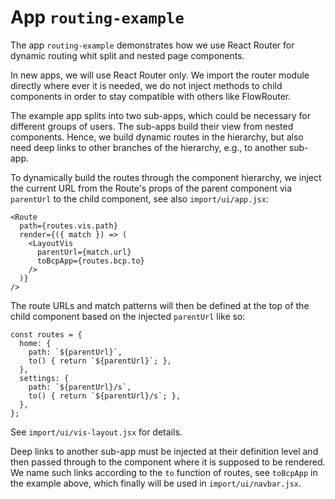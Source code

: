 # App `routing-example`

The app `routing-example` demonstrates how we use React Router for dynamic
routing whit split and nested page components.

In new apps, we will use React Router only.  We import the router module
directly where ever it is needed, we do not inject methods to child components
in order to stay compatible with others like FlowRouter.

The example app splits into two sub-apps, which could be necessary for
different groups of users.  The sub-apps build their view from nested
components.  Hence, we build dynamic routes in the hierarchy, but also need
deep links to other branches of the hierarchy, e.g., to another sub-app.

To dynamically build the routes through the component hierarchy, we inject the
current URL from the Route's props of the parent component via `parentUrl` to
the child component, see also `import/ui/app.jsx`:

```
<Route
  path={routes.vis.path}
  render={({ match }) => (
    <LayoutVis
      parentUrl={match.url}
      toBcpApp={routes.bcp.to}
    />
  )}
/>
```

The route URLs and match patterns will then be defined at the top of the child
component based on the injected `parentUrl` like so:

```
const routes = {
  home: {
    path: `${parentUrl}`,
    to() { return `${parentUrl}`; },
  },
  settings: {
    path: `${parentUrl}/s`,
    to() { return `${parentUrl}/s`; },
  },
};
```

See `import/ui/vis-layout.jsx` for details.

Deep links to another sub-app must be injected at their definition level and
then passed through to the component where it is supposed to be rendered.  We
name such links according to the `to` function of routes, see `toBcpApp` in the
example above, which finally will be used in `import/ui/navbar.jsx`.
